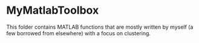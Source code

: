 # MyMatlabToolbox
This folder contains MATLAB functions that are mostly written by myself (a few borrowed from elsewhere) with a focus on clustering.
